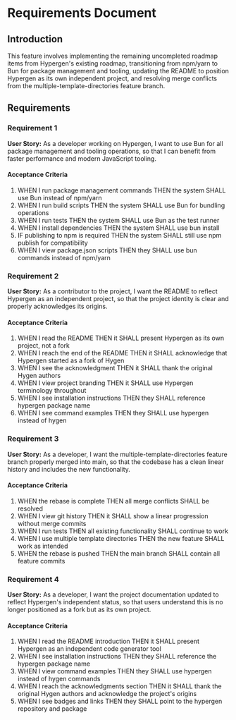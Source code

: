 # Requirements Document

## Introduction

This feature involves implementing the remaining uncompleted roadmap items from Hypergen's existing roadmap, transitioning from npm/yarn to Bun for package management and tooling, updating the README to position Hypergen as its own independent project, and resolving merge conflicts from the multiple-template-directories feature branch.

## Requirements

### Requirement 1

**User Story:** As a developer working on Hypergen, I want to use Bun for all package management and tooling operations, so that I can benefit from faster performance and modern JavaScript tooling.

#### Acceptance Criteria

1. WHEN I run package management commands THEN the system SHALL use Bun instead of npm/yarn
2. WHEN I run build scripts THEN the system SHALL use Bun for bundling operations
3. WHEN I run tests THEN the system SHALL use Bun as the test runner
4. WHEN I install dependencies THEN the system SHALL use bun install
5. IF publishing to npm is required THEN the system SHALL still use npm publish for compatibility
6. WHEN I view package.json scripts THEN they SHALL use bun commands instead of npm/yarn

### Requirement 2

**User Story:** As a contributor to the project, I want the README to reflect Hypergen as an independent project, so that the project identity is clear and properly acknowledges its origins.

#### Acceptance Criteria

1. WHEN I read the README THEN it SHALL present Hypergen as its own project, not a fork
2. WHEN I reach the end of the README THEN it SHALL acknowledge that Hypergen started as a fork of Hygen
3. WHEN I see the acknowledgment THEN it SHALL thank the original Hygen authors
4. WHEN I view project branding THEN it SHALL use Hypergen terminology throughout
5. WHEN I see installation instructions THEN they SHALL reference hypergen package name
6. WHEN I see command examples THEN they SHALL use hypergen instead of hygen

### Requirement 3

**User Story:** As a developer, I want the multiple-template-directories feature branch properly merged into main, so that the codebase has a clean linear history and includes the new functionality.

#### Acceptance Criteria

1. WHEN the rebase is complete THEN all merge conflicts SHALL be resolved
2. WHEN I view git history THEN it SHALL show a linear progression without merge commits
3. WHEN I run tests THEN all existing functionality SHALL continue to work
4. WHEN I use multiple template directories THEN the new feature SHALL work as intended
5. WHEN the rebase is pushed THEN the main branch SHALL contain all feature commits

### Requirement 4

**User Story:** As a developer, I want the project documentation updated to reflect Hypergen's independent status, so that users understand this is no longer positioned as a fork but as its own project.

#### Acceptance Criteria

1. WHEN I read the README introduction THEN it SHALL present Hypergen as an independent code generator tool
2. WHEN I see installation instructions THEN they SHALL reference the hypergen package name
3. WHEN I view command examples THEN they SHALL use hypergen instead of hygen commands
4. WHEN I reach the acknowledgments section THEN it SHALL thank the original Hygen authors and acknowledge the project's origins
5. WHEN I see badges and links THEN they SHALL point to the hypergen repository and package